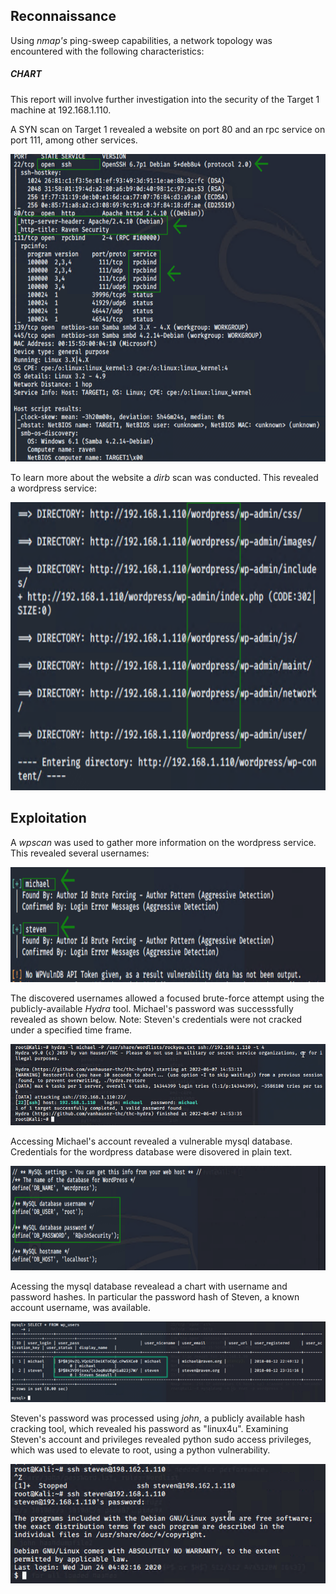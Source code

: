 ## Reconnaissance 

Using *nmap's* ping-sweep capabilities, a network topology was encountered with the following characteristics:

##### CHART

This report will involve further investigation into the security of the Target 1 machine at 192.168.1.110.

A SYN scan on Target 1 revealed a website on port 80 and an rpc service on port 111, among other services.

![alt-text](https://github.com/Travis-Dominguez/Attacking_a_Vulnerable_Network/blob/main/Images/Target_1_Nmap_Results.png "Target_1_Nmap_Results")

To learn more about the website a *dirb* scan was conducted. 
This revealed a wordpress service:

![alt-text](https://github.com/Travis-Dominguez/Attacking_a_Vulnerable_Network/blob/main/Images/Target_1_Dirb_Results.png "Target_1_Dirb_Results")

## Exploitation

A *wpscan* was used to gather more information on the wordpress service. 
This revealed several usernames: 

![alt-text](https://github.com/Travis-Dominguez/Attacking_a_Vulnerable_Network/blob/main/Images/Target_1_Wpscan_Results.png "Target_1_Wpscan_Results")

The discovered usernames allowed a focused brute-force attempt using the publicly-available *Hydra* tool.
Michael's password was successsfully revealed as shown below. 
Note: Steven's credentials were not cracked under a specified time frame.

![alt-text](https://github.com/Travis-Dominguez/Attacking_a_Vulnerable_Network/blob/main/Images/Successful_Hydra_Attack_On_Michael.png "Successful_Hydra_Attack_On_Michael")

Accessing Michael's account revealed a vulnerable mysql database. 
Credentials for the wordpress database were disovered in plain text. 

![alt-text](https://github.com/Travis-Dominguez/Attacking_a_Vulnerable_Network/blob/main/Images/Wordpress_Login_Credentials.png "Wordpress_Login_Credentials")

Acessing the mysql database revealead a chart with username and password hashes. 
In particular the password hash of Steven, a known account username, was available.

![alt-text](https://github.com/Travis-Dominguez/Attacking_a_Vulnerable_Network/blob/main/Images/Exposed_Wordpress_Hashes.png "Exposed_Wordpress_Hashes")

Steven's password was processed using *john*, a publicly available hash cracking tool, which revealed his password as "linux4u".
Examining Steven's account and privileges revealed python sudo access privileges, which was used to elevate to root, using a python vulnerability.

![alt-text](https://github.com/Travis-Dominguez/Attacking_a_Vulnerable_Network/blob/main/Images/Steven_Account_Access.png "Steven_Account_Access")













 

